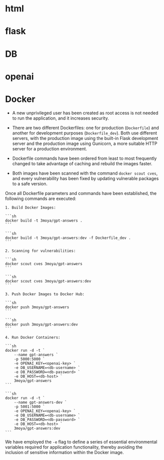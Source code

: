# html

# flask

# DB

# openai

# Docker
- A new unprivileged user has been created as root access is not needed to run the application, and it increases security.

- There are two different Dockerfiles: one for production (`Dockerfile`) and another for development purposes (`Dockerfile_dev`). Both use different servers, with the production image using the built-in Flask development server and the production image using Gunicorn, a more suitable HTTP server for a production environment.

- Dockerfile commands have been ordered from least to most frequently changed to take advantage of caching and rebuild the images faster.

- Both images have been scanned with the command `docker scout cves`, and every vulnerability has been fixed by updating vulnerable packages to a safe version.

Once all Dockerfile parameters and commands have been established, the following commands are executed:

    1. Build Docker Images:

    ```sh
    docker build -t 3moya/gpt-answers .
    ```

    ```sh
    docker build -t 3moya/gpt-answers:dev -f Dockerfile_dev .
    ```

    2. Scanning for vulnerabilities:

    ```sh
    docker scout cves 3moya/gpt-answers
    ```

    ```sh
    docker scout cves 3moya/gpt-answers:dev
    ```

    3. Push Docker Images to Docker Hub:

    ```sh
    docker push 3moya/gpt-answers
    ```

    ```sh
    docker push 3moya/gpt-answers:dev
    ```

    4. Run Docker Containers:

    ```sh
    docker run -d -t `
        --name gpt-answers `
        -p 5000:5000 `
        -e OPENAI_KEY=<openai-key> `
        -e DB_USERNAME=<db-username> `
        -e DB_PASSWORD=<db-password> `
        -e DB_HOST=<db-host> `
        3moya/gpt-answers
    ```

    ```sh
    docker run -d -t `
        --name gpt-answers-dev `
        -p 5001:5000 `
        -e OPENAI_KEY=<openai-key> `
        -e DB_USERNAME=<db-username> `
        -e DB_PASSWORD=<db-password> `
        -e DB_HOST=<db-host> `
        3moya/gpt-answers:dev
    ```

We have employed the `-e` flag to define a series of essential environmental variables required for application functionality, thereby avoiding the inclusion of sensitive information within the Docker image.